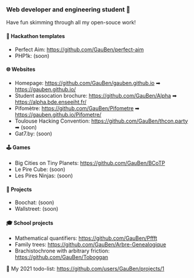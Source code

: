 ### Web developer and engineering student 👀

Have fun skimming through all my open-souce work!

#### 🥇 Hackathon templates
* Perfect Aim: https://github.com/GauBen/perfect-aim
* PHP1k: (soon)

#### 🌐 Websites
* Homepage: https://github.com/GauBen/gauben.github.io ➡ https://gauben.github.io/
* Student assocation brochure: https://github.com/GauBen/Alpha ➡ https://alpha.bde.enseeiht.fr/
* Pifomètre: https://github.com/GauBen/Pifometre ➡ https://gauben.github.io/Pifometre/
* Toulouse Hacking Convention: https://github.com/GauBen/thcon.party ➡ (soon)
* Gat7.by: (soon)

#### 🕹 Games
* Big Cities on Tiny Planets: https://github.com/GauBen/BCoTP
* Le Pire Cube: (soon)
* Les Pires Ninjas: (soon)

#### 🚀 Projects
* Boochat: (soon)
* Wallstreet: (soon)

#### 🎓 School projects
* Mathematical quantifiers: https://github.com/GauBen/Pffft
* Family trees: https://github.com/GauBen/Arbre-Genealogique
* Brachistochrone with arbitrary friction: https://github.com/GauBen/Toboggan

🚩 My 2021 todo-list: https://github.com/users/GauBen/projects/1
